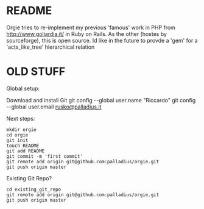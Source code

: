 # README

Orgie tries to re-implement my previous 'famous' work in PHP from http://www.goliardia.it/ in Ruby on Rails.
As the other (hostes by sourceforge), this is open source. Id like in the future to provde a 'gem' for a 'acts_like_tree' hierarchical relation

# OLD STUFF

Global setup:

 Download and install Git
  git config --global user.name "Riccardo"
  git config --global user.email rusko@palladius.it
        

Next steps:

    mkdir orgie
    cd orgie
    git init
    touch README
    git add README
    git commit -m 'first commit'
    git remote add origin git@github.com:palladius/orgie.git
    git push origin master
      

Existing Git Repo?

    cd existing_git_repo
    git remote add origin git@github.com:palladius/orgie.git
    git push origin master
      
